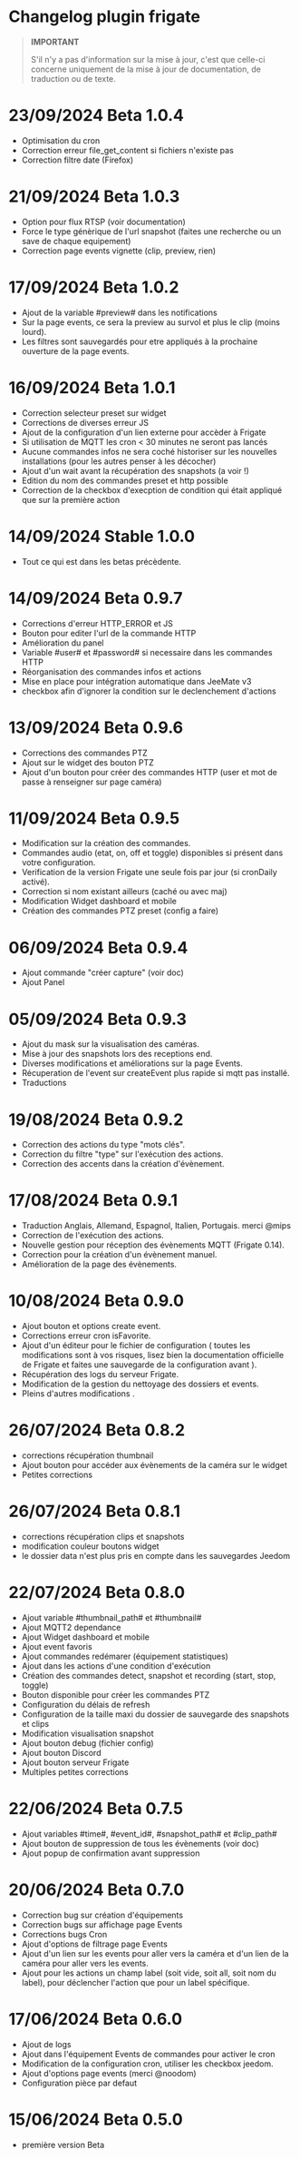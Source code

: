 # Changelog plugin frigate

>**IMPORTANT**
>
>S'il n'y a pas d'information sur la mise à jour, c'est que celle-ci concerne uniquement de la mise à jour de documentation, de traduction ou de texte.

# 23/09/2024 Beta 1.0.4
- Optimisation du cron
- Correction erreur file_get_content si fichiers n'existe pas
- Correction filtre date (Firefox)

# 21/09/2024 Beta 1.0.3
- Option pour flux RTSP (voir documentation)
- Force le type génèrique de l'url snapshot (faites une recherche ou un save de chaque equipement)
- Correction page events vignette (clip, preview, rien)

# 17/09/2024 Beta 1.0.2
- Ajout de la variable #preview# dans les notifications
- Sur la page events, ce sera la preview au survol et plus le clip (moins lourd).
- Les filtres sont sauvegardés pour etre appliqués à la prochaine ouverture de la page events.

# 16/09/2024 Beta 1.0.1
- Correction selecteur preset sur widget
- Corrections de diverses erreur JS
- Ajout de la configuration d'un lien externe pour accèder à Frigate
- Si utilisation de MQTT les cron < 30 minutes ne seront pas lancés
- Aucune commandes infos ne sera coché historiser sur les nouvelles installations (pour les autres penser à les décocher)
- Ajout d'un wait avant la récupération des snapshots (a voir !)
- Edition du nom des commandes preset et http possible
- Correction de la checkbox d'execption de condition qui était appliqué que sur la première action

# 14/09/2024 Stable 1.0.0
- Tout ce qui est dans les betas précèdente.

# 14/09/2024 Beta 0.9.7
- Corrections d'erreur HTTP_ERROR et JS
- Bouton pour editer l'url de la commande HTTP
- Amélioration du panel
- Variable #user# et #password# si necessaire dans les commandes HTTP
- Réorganisation des commandes infos et actions
- Mise en place pour intégration automatique dans JeeMate v3
- checkbox afin d'ignorer la condition sur le declenchement d'actions

# 13/09/2024 Beta 0.9.6
- Corrections des commandes PTZ
- Ajout sur le widget des bouton PTZ
- Ajout d'un bouton pour créer des commandes HTTP (user et mot de passe à renseigner sur page caméra)

# 11/09/2024 Beta 0.9.5
- Modification sur la création des commandes.
- Commandes audio (etat, on, off et toggle) disponibles si présent dans votre configuration.
- Verification de la version Frigate une seule fois par jour (si cronDaily activé).
- Correction si nom existant ailleurs (caché ou avec maj)
- Modification Widget dashboard et mobile
- Création des commandes PTZ preset (config a faire)

# 06/09/2024 Beta 0.9.4
- Ajout commande "créer capture" (voir doc)
- Ajout Panel

# 05/09/2024 Beta 0.9.3
- Ajout du mask sur la visualisation des caméras.
- Mise à jour des snapshots lors des receptions end.
- Diverses modifications et améliorations sur la page Events.
- Récuperation de l'event sur createEvent plus rapide si mqtt pas installé.
- Traductions

# 19/08/2024 Beta 0.9.2
- Correction des actions du type "mots clés".
- Correction du filtre "type" sur l'exécution des actions.
- Correction des accents dans la création d'évènement.

# 17/08/2024 Beta 0.9.1
- Traduction Anglais, Allemand, Espagnol, Italien, Portugais. merci @mips
- Correction de l'exécution des actions.
- Nouvelle gestion pour réception des évènements MQTT (Frigate 0.14).
- Correction pour la création d'un évènement manuel.
- Amélioration de la page des évènements.

# 10/08/2024 Beta 0.9.0
- Ajout bouton et options create event.
- Corrections erreur cron isFavorite.
- Ajout d'un éditeur pour le fichier de configuration ( toutes les modifications sont à vos risques, lisez bien la documentation officielle de Frigate et faites une sauvegarde de la configuration avant ).
- Récupération des logs du serveur Frigate.
- Modification de la gestion du nettoyage des dossiers et events.
- Pleins d'autres modifications .

# 26/07/2024 Beta 0.8.2
- corrections récupération thumbnail
- Ajout bouton pour accéder aux évènements de la caméra sur le widget
- Petites corrections

# 26/07/2024 Beta 0.8.1
- corrections récupération clips et snapshots
- modification couleur boutons widget
- le dossier data n'est plus pris en compte dans les sauvegardes Jeedom

# 22/07/2024 Beta 0.8.0
- Ajout variable #thumbnail_path# et #thumbnail#
- Ajout MQTT2 dependance
- Ajout Widget dashboard et mobile
- Ajout event favoris
- Ajout commandes redémarer (équipement statistiques)
- Ajout dans les actions d'une condition d'exécution
- Création des commandes detect, snapshot et recording (start, stop, toggle)
- Bouton disponible pour créer les commandes PTZ
- Configuration du délais de refresh
- Configuration de la taille maxi du dossier de sauvegarde des snapshots et clips
- Modification visualisation snapshot
- Ajout bouton debug (fichier config)
- Ajout bouton Discord
- Ajout bouton serveur Frigate
- Multiples petites corrections

# 22/06/2024 Beta 0.7.5
- Ajout variables #time#, #event_id#, #snapshot_path# et #clip_path#
- Ajout bouton de suppression de tous les évènements (voir doc)
- Ajout popup de confirmation avant suppression

# 20/06/2024 Beta 0.7.0
- Correction bug sur création d'équipements
- Correction bugs sur affichage page Events
- Corrections bugs Cron
- Ajout d'options de filtrage page Events
- Ajout d'un lien sur les events pour aller vers la caméra et d'un lien de la caméra pour aller vers les events.
- Ajout pour les actions un champ label (soit vide, soit all, soit nom du label), pour déclencher l'action que pour un label spécifique.

# 17/06/2024 Beta 0.6.0
- Ajout de logs
- Ajout dans l'équipement Events de commandes pour activer le cron
- Modification de la configuration cron, utiliser les checkbox jeedom.
- Ajout d'options page events (merci @noodom)
- Configuration pièce par defaut

# 15/06/2024 Beta 0.5.0
- première version Beta
